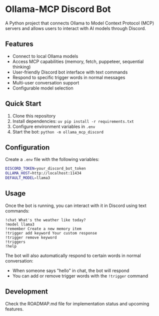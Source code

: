 # Ollama-MCP Discord Bot

A Python project that connects Ollama to Model Context Protocol (MCP) servers and allows users to interact with AI models through Discord.

## Features

- Connect to local Ollama models
- Access MCP capabilities (memory, fetch, puppeteer, sequential thinking)
- User-friendly Discord bot interface with text commands
- Respond to specific trigger words in normal messages
- Multi-user conversation support
- Configurable model selection

## Quick Start

1. Clone this repository
2. Install dependencies: `uv pip install -r requirements.txt`
3. Configure environment variables in `.env`
4. Start the bot: `python -m ollama_mcp_discord`

## Configuration

Create a `.env` file with the following variables:

```bash
DISCORD_TOKEN=your_discord_bot_token
OLLAMA_HOST=http://localhost:11434
DEFAULT_MODEL=llama3
```

## Usage

Once the bot is running, you can interact with it in Discord using text commands:

```text
!chat What's the weather like today?
!model llama3
!remember Create a new memory item
!trigger add keyword Your custom response
!trigger remove keyword
!triggers
!help
```

The bot will also automatically respond to certain words in normal conversation:

- When someone says "hello" in chat, the bot will respond
- You can add or remove trigger words with the `!trigger` command

## Development

Check the ROADMAP.md file for implementation status and upcoming features.
